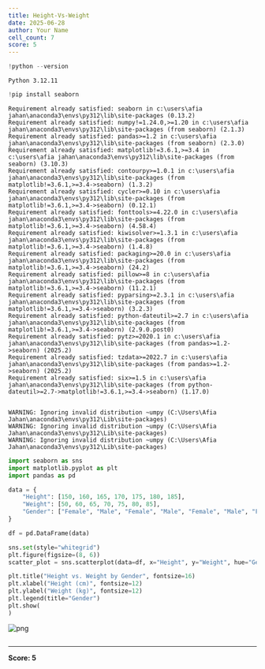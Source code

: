 ```yaml
---
title: Height-Vs-Weight
date: 2025-06-28
author: Your Name
cell_count: 7
score: 5
---
```


```python
!python --version
```

    Python 3.12.11
    


```python
!pip install seaborn
```

    Requirement already satisfied: seaborn in c:\users\afia jahan\anaconda3\envs\py312\lib\site-packages (0.13.2)
    Requirement already satisfied: numpy!=1.24.0,>=1.20 in c:\users\afia jahan\anaconda3\envs\py312\lib\site-packages (from seaborn) (2.1.3)
    Requirement already satisfied: pandas>=1.2 in c:\users\afia jahan\anaconda3\envs\py312\lib\site-packages (from seaborn) (2.3.0)
    Requirement already satisfied: matplotlib!=3.6.1,>=3.4 in c:\users\afia jahan\anaconda3\envs\py312\lib\site-packages (from seaborn) (3.10.3)
    Requirement already satisfied: contourpy>=1.0.1 in c:\users\afia jahan\anaconda3\envs\py312\lib\site-packages (from matplotlib!=3.6.1,>=3.4->seaborn) (1.3.2)
    Requirement already satisfied: cycler>=0.10 in c:\users\afia jahan\anaconda3\envs\py312\lib\site-packages (from matplotlib!=3.6.1,>=3.4->seaborn) (0.12.1)
    Requirement already satisfied: fonttools>=4.22.0 in c:\users\afia jahan\anaconda3\envs\py312\lib\site-packages (from matplotlib!=3.6.1,>=3.4->seaborn) (4.58.4)
    Requirement already satisfied: kiwisolver>=1.3.1 in c:\users\afia jahan\anaconda3\envs\py312\lib\site-packages (from matplotlib!=3.6.1,>=3.4->seaborn) (1.4.8)
    Requirement already satisfied: packaging>=20.0 in c:\users\afia jahan\anaconda3\envs\py312\lib\site-packages (from matplotlib!=3.6.1,>=3.4->seaborn) (24.2)
    Requirement already satisfied: pillow>=8 in c:\users\afia jahan\anaconda3\envs\py312\lib\site-packages (from matplotlib!=3.6.1,>=3.4->seaborn) (11.2.1)
    Requirement already satisfied: pyparsing>=2.3.1 in c:\users\afia jahan\anaconda3\envs\py312\lib\site-packages (from matplotlib!=3.6.1,>=3.4->seaborn) (3.2.3)
    Requirement already satisfied: python-dateutil>=2.7 in c:\users\afia jahan\anaconda3\envs\py312\lib\site-packages (from matplotlib!=3.6.1,>=3.4->seaborn) (2.9.0.post0)
    Requirement already satisfied: pytz>=2020.1 in c:\users\afia jahan\anaconda3\envs\py312\lib\site-packages (from pandas>=1.2->seaborn) (2025.2)
    Requirement already satisfied: tzdata>=2022.7 in c:\users\afia jahan\anaconda3\envs\py312\lib\site-packages (from pandas>=1.2->seaborn) (2025.2)
    Requirement already satisfied: six>=1.5 in c:\users\afia jahan\anaconda3\envs\py312\lib\site-packages (from python-dateutil>=2.7->matplotlib!=3.6.1,>=3.4->seaborn) (1.17.0)
    

    WARNING: Ignoring invalid distribution ~umpy (C:\Users\Afia Jahan\anaconda3\envs\py312\Lib\site-packages)
    WARNING: Ignoring invalid distribution ~umpy (C:\Users\Afia Jahan\anaconda3\envs\py312\Lib\site-packages)
    WARNING: Ignoring invalid distribution ~umpy (C:\Users\Afia Jahan\anaconda3\envs\py312\Lib\site-packages)
    


```python
import seaborn as sns
import matplotlib.pyplot as plt
import pandas as pd
```


```python
data = {
    "Height": [150, 160, 165, 170, 175, 180, 185],
    "Weight": [50, 60, 65, 70, 75, 80, 85],
    "Gender": ["Female", "Male", "Female", "Male", "Female", "Male", "Female"]
}

```


```python
df = pd.DataFrame(data)
```


```python
sns.set(style="whitegrid")
plt.figure(figsize=(8, 6))
scatter_plot = sns.scatterplot(data=df, x="Height", y="Weight", hue="Gender", style="Gender", s=100)

plt.title("Height vs. Weight by Gender", fontsize=16)
plt.xlabel("Height (cm)", fontsize=12)
plt.ylabel("Weight (kg)", fontsize=12)
plt.legend(title="Gender")
plt.show(
)
```


    
![png](/pynotes/images/Height-Vs-Weight_5_0.png)
    



```python

```


---
**Score: 5**